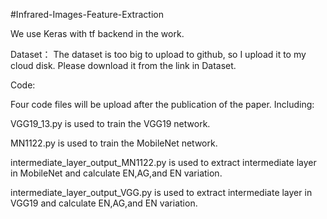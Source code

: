 #Infrared-Images-Feature-Extraction

We use Keras with tf backend in the work.

Dataset：
The dataset is too big to upload to github, so I upload it to my cloud disk. Please download it from the link in Dataset.

Code:

Four code files will be upload after the publication of the paper.
Including:

VGG19_13.py is used to train the VGG19 network.

MN1122.py is used to train the MobileNet network.

intermediate_layer_output_MN1122.py is used to extract intermediate layer in MobileNet and calculate EN,AG,and EN variation.

intermediate_layer_output_VGG.py is used to extract intermediate layer in VGG19 and calculate EN,AG,and EN variation.



